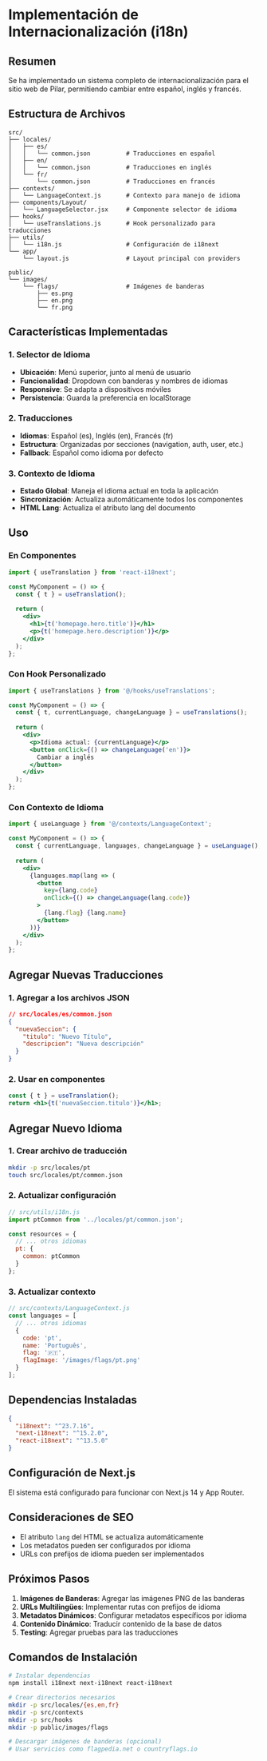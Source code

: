# Implementación de Internacionalización (i18n)

## Resumen

Se ha implementado un sistema completo de internacionalización para el sitio web de Pilar, permitiendo cambiar entre español, inglés y francés.

## Estructura de Archivos

```
src/
├── locales/
│   ├── es/
│   │   └── common.json          # Traducciones en español
│   ├── en/
│   │   └── common.json          # Traducciones en inglés
│   └── fr/
│       └── common.json          # Traducciones en francés
├── contexts/
│   └── LanguageContext.js       # Contexto para manejo de idioma
├── components/Layout/
│   └── LanguageSelector.jsx     # Componente selector de idioma
├── hooks/
│   └── useTranslations.js       # Hook personalizado para traducciones
├── utils/
│   └── i18n.js                  # Configuración de i18next
└── app/
    └── layout.js                # Layout principal con providers

public/
└── images/
    └── flags/                   # Imágenes de banderas
        ├── es.png
        ├── en.png
        └── fr.png
```

## Características Implementadas

### 1. Selector de Idioma
- **Ubicación**: Menú superior, junto al menú de usuario
- **Funcionalidad**: Dropdown con banderas y nombres de idiomas
- **Responsive**: Se adapta a dispositivos móviles
- **Persistencia**: Guarda la preferencia en localStorage

### 2. Traducciones
- **Idiomas**: Español (es), Inglés (en), Francés (fr)
- **Estructura**: Organizadas por secciones (navigation, auth, user, etc.)
- **Fallback**: Español como idioma por defecto

### 3. Contexto de Idioma
- **Estado Global**: Maneja el idioma actual en toda la aplicación
- **Sincronización**: Actualiza automáticamente todos los componentes
- **HTML Lang**: Actualiza el atributo lang del documento

## Uso

### En Componentes

```jsx
import { useTranslation } from 'react-i18next';

const MyComponent = () => {
  const { t } = useTranslation();
  
  return (
    <div>
      <h1>{t('homepage.hero.title')}</h1>
      <p>{t('homepage.hero.description')}</p>
    </div>
  );
};
```

### Con Hook Personalizado

```jsx
import { useTranslations } from '@/hooks/useTranslations';

const MyComponent = () => {
  const { t, currentLanguage, changeLanguage } = useTranslations();
  
  return (
    <div>
      <p>Idioma actual: {currentLanguage}</p>
      <button onClick={() => changeLanguage('en')}>
        Cambiar a inglés
      </button>
    </div>
  );
};
```

### Con Contexto de Idioma

```jsx
import { useLanguage } from '@/contexts/LanguageContext';

const MyComponent = () => {
  const { currentLanguage, languages, changeLanguage } = useLanguage();
  
  return (
    <div>
      {languages.map(lang => (
        <button 
          key={lang.code}
          onClick={() => changeLanguage(lang.code)}
        >
          {lang.flag} {lang.name}
        </button>
      ))}
    </div>
  );
};
```

## Agregar Nuevas Traducciones

### 1. Agregar a los archivos JSON

```json
// src/locales/es/common.json
{
  "nuevaSeccion": {
    "titulo": "Nuevo Título",
    "descripcion": "Nueva descripción"
  }
}
```

### 2. Usar en componentes

```jsx
const { t } = useTranslation();
return <h1>{t('nuevaSeccion.titulo')}</h1>;
```

## Agregar Nuevo Idioma

### 1. Crear archivo de traducción

```bash
mkdir -p src/locales/pt
touch src/locales/pt/common.json
```

### 2. Actualizar configuración

```jsx
// src/utils/i18n.js
import ptCommon from '../locales/pt/common.json';

const resources = {
  // ... otros idiomas
  pt: {
    common: ptCommon
  }
};
```

### 3. Actualizar contexto

```jsx
// src/contexts/LanguageContext.js
const languages = [
  // ... otros idiomas
  {
    code: 'pt',
    name: 'Português',
    flag: '🇵🇹',
    flagImage: '/images/flags/pt.png'
  }
];
```

## Dependencias Instaladas

```json
{
  "i18next": "^23.7.16",
  "next-i18next": "^15.2.0",
  "react-i18next": "^13.5.0"
}
```

## Configuración de Next.js

El sistema está configurado para funcionar con Next.js 14 y App Router.

## Consideraciones de SEO

- El atributo `lang` del HTML se actualiza automáticamente
- Los metadatos pueden ser configurados por idioma
- URLs con prefijos de idioma pueden ser implementados

## Próximos Pasos

1. **Imágenes de Banderas**: Agregar las imágenes PNG de las banderas
2. **URLs Multilingües**: Implementar rutas con prefijos de idioma
3. **Metadatos Dinámicos**: Configurar metadatos específicos por idioma
4. **Contenido Dinámico**: Traducir contenido de la base de datos
5. **Testing**: Agregar pruebas para las traducciones

## Comandos de Instalación

```bash
# Instalar dependencias
npm install i18next next-i18next react-i18next

# Crear directorios necesarios
mkdir -p src/locales/{es,en,fr}
mkdir -p src/contexts
mkdir -p src/hooks
mkdir -p public/images/flags

# Descargar imágenes de banderas (opcional)
# Usar servicios como flagpedia.net o countryflags.io
``` 